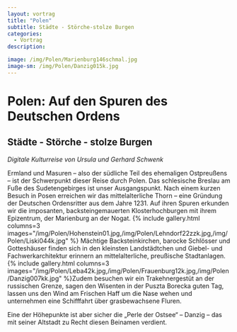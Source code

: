```yaml
---
layout: vortrag
title: "Polen"
subtitle: Städte - Störche-stolze Burgen
categories:
  - Vortrag
description: 

image: /img/Polen/Marienburg146schmal.jpg
image-sm: /img/Polen/Danzig015k.jpg
---
```


Polen: Auf den Spuren des Deutschen Ordens
==========================================

Städte - Störche - stolze Burgen
--------------------------------

*Digitale Kulturreise von Ursula und Gerhard Schwenk*

Ermland und Masuren – also der südliche Teil des ehemaligen Ostpreußens – ist der Schwerpunkt dieser Reise durch Polen. Das schlesische Breslau am Fuße des Sudetengebirges ist unser Ausgangspunkt. 
Nach einem kurzen Besuch in Posen erreichen wir das mittelalterliche Thorn – eine Gründung der Deutschen Ordensritter aus dem Jahre 1231. Auf ihren Spuren erkunden wir die imposanten, backsteingemauerten Klosterhochburgen mit ihrem Epizentrum, der Marienburg an der Nogat. 
{% include gallery.html columns=3 images="/img/Polen/Hohenstein01.jpg,/img/Polen/Lehndorf22zzk.jpg,/img/Polen/Liski044k.jpg" %}
Mächtige Backsteinkirchen, barocke Schlösser und Gotteshäuser finden sich in den kleinsten Landstädtchen und Giebel- und Fachwerkarchitektur erinnern an mittelalterliche, preußische Stadtanlagen.
{% include gallery.html columns=3 images="/img/Polen/Leba42k.jpg,/img/Polen/Frauenburg12k.jpg,/img/Polen/Danzig007kk.jpg" %}Zudem besuchen wir ein Trakehnergestüt an der russischen Grenze, sagen den Wisenten in der Puszta Borecka guten Tag, lassen uns den Wind am Frischen Haff um die Nase wehen und unternehmen eine Schifffahrt über grasbewachsene Fluren.

Eine der Höhepunkte ist aber sicher die „Perle der Ostsee“ – Danzig – das mit seiner Altstadt zu Recht diesen Beinamen verdient.
